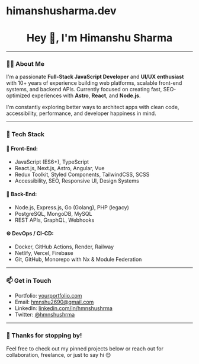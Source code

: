 # himanshusharma.dev

<h1 align="center">Hey 👋, I'm Himanshu Sharma</h1>
<!-- <p align="center">
  <img src="https://yourdomain.com/your-profile-image.jpg" alt="Himanshu Sharma" width="180" style="border-radius: 50%;" />
</p> -->

---

### 👨‍💻 About Me

I'm a passionate **Full-Stack JavaScript Developer** and **UI/UX enthusiast** with 10+ years of experience building web platforms, scalable front-end systems, and backend APIs. Currently focused on creating fast, SEO-optimized experiences with **Astro**, **React**, and **Node.js**.

I'm constantly exploring better ways to architect apps with clean code, accessibility, performance, and developer happiness in mind.

---

### 🚀 Tech Stack

#### 🧠 Front-End:

- JavaScript (ES6+), TypeScript
- React.js, Next.js, Astro, Angular, Vue
- Redux Toolkit, Styled Components, TailwindCSS, SCSS
- Accessibility, SEO, Responsive UI, Design Systems

#### 🔧 Back-End:

- Node.js, Express.js, Go (Golang), PHP (legacy)
- PostgreSQL, MongoDB, MySQL
- REST APIs, GraphQL, Webhooks

#### ⚙️ DevOps / CI-CD:

- Docker, GitHub Actions, Render, Railway
- Netlify, Vercel, Firebase
- Git, GitHub, Monorepo with Nx & Module Federation

---

### 📫 Get in Touch

- Portfolio: [yourportfolio.com](https://yourportfolio.com)
- Email: [hmnshu2690@gmail.com](mailto:hmnshu2690@gmail.com)
- LinkedIn: [linkedin.com/in/hmnshushrma](https://linkedin.com/in/yourusername)
- Twitter: [@hmnshushrma](https://twitter.com/yourhandle)

---

### 🙏 Thanks for stopping by!

Feel free to check out my pinned projects below or reach out for collaboration, freelance, or just to say hi 😊

